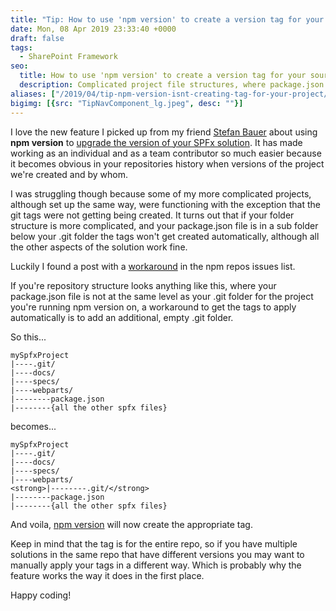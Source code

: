 ```yaml
---
title: "Tip: How to use 'npm version' to create a version tag for your source code"
date: Mon, 08 Apr 2019 23:33:40 +0000
draft: false
tags: 
  - SharePoint Framework
seo:
  title: How to use 'npm version' to create a version tag for your source code
  description: Complicated project file structures, where package.json is in a subfolder below the .git folder, you need a workaround to have npm version script create a version tag.
aliases: ["/2019/04/tip-npm-version-isnt-creating-tag-for-your-project/"]
bigimg: [{src: "TipNavComponent_lg.jpeg", desc: ""}]
---
```


I love the new feature I picked up from my friend [Stefan Bauer](https://twitter.com/StfBauer) about using **npm version** to [upgrade the version of your SPFx solution](https://n8d.at/blog/use-npm-version-to-upgrade-version-of-your-spfx-solution/). It has made working as an individual and as a team contributor so much easier because it becomes obvious in your repositories history when versions of the project we're created and by whom.

I was struggling though because some of my more complicated projects, although set up the same way, were functioning with the exception that the git tags were not getting being created. It turns out that if your folder structure is more complicated, and your package.json file is in a sub folder below your .git folder the tags won't get created automatically, although all the other aspects of the solution work fine.

Luckily I found a post with a [workaround](https://github.com/npm/npm/issues/9111) in the npm repos issues list.

If you're repository structure looks anything like this, where your package.json file is not at the same level as your .git folder for the project you're running npm version on, a workaround to get the tags to apply automatically is to add an additional, empty .git folder.

So this...

```text
mySpfxProject
|----.git/
|----docs/
|----specs/
|----webparts/
|--------package.json
|--------{all the other spfx files}
```

becomes...

```text
mySpfxProject
|----.git/
|----docs/
|----specs/
|----webparts/
<strong>|--------.git/</strong>
|--------package.json
|--------{all the other spfx files}
```

And voila, [npm version](https://docs.npmjs.com/cli/v9/commands/npm-version/) will now create the appropriate tag.

Keep in mind that the tag is for the entire repo, so if you have multiple solutions in the same repo that have different versions you may want to manually apply your tags in a different way. Which is probably why the feature works the way it does in the first place.

Happy coding!
